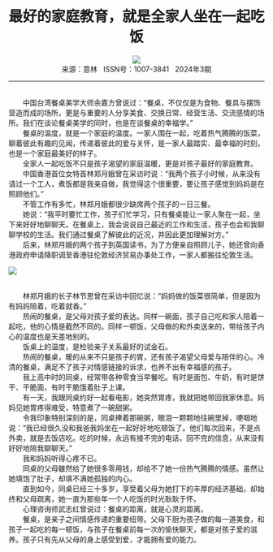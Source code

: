 # <center>最好的家庭教育，就是全家人坐在一起吃饭</center>

<div align=center><img src="http://fslib.vip.qikan.cn/img.ashx?key=%d7%f7%d5%df%a3%ba%cf%c4%cc%ec"></div>

<center>来源：意林   ISSN号：1007-3841   2024年3期</center>

* * *

<br>　　中国台湾餐桌美学大师余嘉方曾说过：“餐桌，不仅仅是为食物、餐具与摆饰营造而成的场所，更是与重要的人分享美食、交换日常、经营生活、交流感情的场所。我们在谈论餐桌美学的同时，也是在谈餐桌的幸福学。”  
　　餐桌的温度，就是一个家庭的温度。一家人围在一起，吃着热气腾腾的饭菜，聊着彼此有趣的见闻，传递着彼此的爱与关怀，是一家人最踏实、最幸福的时刻，也是一个家庭最美好的样子。  
　　全家人一起吃饭不只是孩子渴望的家庭温暖，更是对孩子最好的家庭教育。  
　　中国香港首位女特首林郑月娥曾在采访时说：“我两个孩子小时候，从来没有请过一个工人，煮饭都是我亲自做，我觉得这个很重要，要让孩子感觉到妈妈是在照顾他们。”  
　　不管工作有多忙，林郑月娥都很少缺席两个孩子的一日三餐。  
　　她说：“我平时要忙工作，孩子们忙学习，只有餐桌能让一家人聚在一起，坐下来好好地聊聊天。在餐桌上，我会说说自己最近的工作和生活，孩子也会和我聊聊学校的生活。我们通过餐桌了解彼此的近况，并因此更加理解对方。”  
　　后来，林郑月娥的两个孩子到英国读书，为了方便亲自照顾儿子，她还曾向香港政府申请降职调至香港驻伦敦经济贸易办事处工作，一家人都搬往伦敦生活。

![](http://img.resource.qikan.cn/markvip/qkimages/yili/yili202403/yili20240335-1-l.jpg)

  
<br>　　林郑月娥的长子林节思曾在采访中回忆说：“妈妈做的饭菜很简单，但是因为有妈妈陪着，吃着就香。”  
　　热闹的餐桌，是父母对孩子爱的表达。同样一碗面，孩子自己吃和家人陪着一起吃，他的心情是截然不同的。同样一顿饭，父母做的和外卖送来的，带给孩子内心的温度也是天差地别的。  
　　饭桌上的温度，是检验亲子关系最好的试金石。  
　　热闹的餐桌，暖的从来不只是孩子的胃，还有孩子渴望父母爱与陪伴的心。冷清的餐桌，满足不了孩子对情感链接的诉求，也养不出有幸福感的孩子。  
　　我上高中时的同桌，经常带各种零食当早餐吃。有时是面包、牛奶，有时是饼干、干脆面，有时干脆饿着肚子上课。  
　　有一天，我跟同桌约好一起看电影，她突然胃疼，我就把她带回我家休息。妈妈见她胃疼得难受，特意煮了一碗甜粥。  
　　令我印象特别深刻的是，同桌捧着那碗粥，眼泪一颗颗地往碗里掉，哽咽地说：“我已经很久没和我爸我妈坐在一起好好地吃顿饭了。他们每次回来，不是点外卖，就是去饭店吃。吃的时候，永远有接不完的电话，回不完的信息，从来没有好好地陪我聊聊天。”  
　　我和妈妈听得心疼不已。  
　　同桌的父母雖然给了她很多零用钱，却给不了她一份热气腾腾的情感。虽然让她填饱了肚子，却填不满她孤独的内心。  
　　直到如今，同桌已经三十多岁，享受着父母为她打下的丰厚的经济基础，却始终和父母疏离，她一直为那些年一个人吃饭的时光耿耿于怀。  
　　心理咨询师武志红曾说过：餐桌的距离，就是心灵的距离。  
　　餐桌，是亲子之间情感传递的重要纽带。父母下厨为孩子做的每一道美食，和孩子一起吃的每一顿饭，与孩子在餐桌前每一次的愉快聊天，都是对孩子爱的滋养。孩子只有先从父母的身上感受到爱，才能拥有爱的能力。
